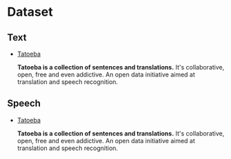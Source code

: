 # Dataset

## Text

* [Tatoeba](https://tatoeba.org/cmn)

  **Tatoeba is a collection of sentences and translations.** It's collaborative, open, free and even addictive. An open data initiative aimed at translation and speech recognition.



## Speech

* [Tatoeba](https://tatoeba.org/cmn)

  **Tatoeba is a collection of sentences and translations.** It's collaborative, open, free and even addictive. An open data initiative aimed at translation and speech recognition.
